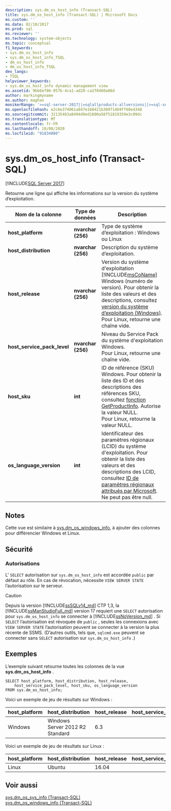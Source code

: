 ```yaml
---
description: sys.dm_os_host_info (Transact-SQL)
title: sys.dm_os_host_info (Transact-SQL) | Microsoft Docs
ms.custom: ''
ms.date: 02/10/2017
ms.prod: sql
ms.reviewer: ''
ms.technology: system-objects
ms.topic: conceptual
f1_keywords:
- sys.dm_os_host_info
- sys.dm_os_host_info_TSQL
- dm_os_host_info
- dm_os_host_info_TSQL
dev_langs:
- TSQL
helpviewer_keywords:
- sys.dm_os_host_info dynamic management view
ms.assetid: 9bb6ef86-957b-4ca1-ad20-ca2f8460a86d
author: markingmyname
ms.author: maghan
monikerRange: '>=sql-server-2017||=sqlallproducts-allversions||>=sql-server-linux-2017||=azuresqldb-mi-current'
ms.openlocfilehash: e2c6e374061a847e168421b30971469ff60e4348
ms.sourcegitcommit: 32135463a8494d9ed1600a58f51819359e3c09dc
ms.translationtype: MT
ms.contentlocale: fr-FR
ms.lasthandoff: 10/08/2020
ms.locfileid: "91834080"
---
```

# <a name="sysdm_os_host_info-transact-sql"></a>sys.dm_os_host_info (Transact-SQL)
[!INCLUDE[SQL Server 2017](../../includes/applies-to-version/sqlserver2017.md)]

Retourne une ligne qui affiche les informations sur la version du système d’exploitation.  
  
|Nom de la colonne |Type de données |Description |  
|-----------------|---------------|-----------------|  
|**host_platform** |**nvarchar (256)** |Type de système d’exploitation : Windows ou Linux |
|**host_distribution** |**nvarchar (256)** |Description du système d’exploitation. |
|**host_release**|**nvarchar (256)**|Version du système d'exploitation [!INCLUDE[msCoName](../../includes/msconame-md.md)] Windows (numéro de version). Pour obtenir la liste des valeurs et des descriptions, consultez [version du système d’exploitation (Windows)](/windows/desktop/SysInfo/operating-system-version). <br> Pour Linux, retourne une chaîne vide. |  
|**host_service_pack_level**|**nvarchar (256)**|Niveau du Service Pack du système d'exploitation Windows. <br> Pour Linux, retourne une chaîne vide. |  
|**host_sku**|**int**|ID de référence (SKU) Windows. Pour obtenir la liste des ID et des descriptions des références SKU, consultez [fonction GetProductInfo](/windows/win32/api/sysinfoapi/nf-sysinfoapi-getproductinfo). Autorise la valeur NULL. <br> Pour Linux, retourne la valeur NULL. |  
|**os_language_version**|**int**|Identificateur des paramètres régionaux (LCID) du système d'exploitation. Pour obtenir la liste des valeurs et des descriptions des LCID, consultez [ID de paramètres régionaux attribués par Microsoft](/openspecs/windows_protocols/ms-lcid/a9eac961-e77d-41a6-90a5-ce1a8b0cdb9c). Ne peut pas être null.|  

## <a name="remarks"></a>Notes  
Cette vue est similaire à [sys.dm_os_windows_info](../../relational-databases/system-dynamic-management-views/sys-dm-os-windows-info-transact-sql.md), à ajouter des colonnes pour différencier Windows et Linux.
  
## <a name="security"></a>Sécurité  
  
### <a name="permissions"></a>Autorisations  
L' `SELECT` autorisation sur `sys.dm_os_host_info` est accordée `public` par défaut au rôle. En cas de révocation, nécessite `VIEW SERVER STATE` l’autorisation sur le serveur.   
 
> [!CAUTION]
>  Depuis la version [!INCLUDE[ssSQLv14_md](../../includes/sssqlv14-md.md)] CTP 1,3, la [!INCLUDE[ssManStudioFull_md](../../includes/ssmanstudiofull-md.md)] version 17 requiert une `SELECT` autorisation pour `sys.dm_os_host_info` se connecter à [!INCLUDE[ssNoVersion_md](../../includes/ssnoversion-md.md)] . Si `SELECT` l’autorisation est révoquée de `public` , seules les connexions avec `VIEW SERVER STATE` l’autorisation peuvent se connecter à la version la plus récente de SSMS. (D’autres outils, tels que, `sqlcmd.exe` peuvent se connecter sans `SELECT` autorisation sur `sys.dm_os_host_info` .)

  
## <a name="examples"></a>Exemples  
 L’exemple suivant retourne toutes les colonnes de la vue **sys.dm_os_host_info** .  
  
```  
SELECT host_platform, host_distribution, host_release, 
    host_service_pack_level, host_sku, os_language_version  
FROM sys.dm_os_host_info;  
```  

Voici un exemple de jeu de résultats sur Windows :
 
 |host_platform |host_distribution |host_release |host_service_pack_level |host_sku |os_language_version |
 |----- |----- |----- |----- |----- |----- |
 |Windows   |Windows Server 2012 R2 Standard    |6.3    |   |7  |1033 |  

Voici un exemple de jeu de résultats sur Linux :
 
 |host_platform |host_distribution |host_release |host_service_pack_level |host_sku |os_language_version |
 |----- |----- |----- |----- |----- |----- |
 |Linux |Ubuntu |16.04  |   |NULL   |1033 |  

  
## <a name="see-also"></a>Voir aussi  
 [sys.dm_os_sys_info &#40;Transact-SQL&#41;](../../relational-databases/system-dynamic-management-views/sys-dm-os-sys-info-transact-sql.md)   
 [sys.dm_os_windows_info (Transact-SQL)](../../relational-databases/system-dynamic-management-views/sys-dm-os-windows-info-transact-sql.md)  
